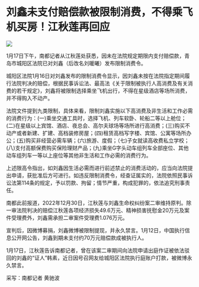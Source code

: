 # 刘鑫未支付赔偿款被限制消费，不得乘飞机买房！江秋莲再回应

![](https://inews.gtimg.com/newsapp_bt/0/15615398961/1000)

1月17日下午，南都记者从江秋莲处获悉，因未在法院规定期限内支付赔偿款，青岛市城阳区法院已对刘鑫（后改名刘暖曦）发布限制消费令。

城阳区法院1月16日对刘鑫发布的限制消费令显示，因刘鑫未按在法院指定期间履行法院判决的赔偿，根据民事诉讼法、最高法《关于限制被执行人高消费及有关消费的若干规定》，刘鑫将被限制选择乘坐飞机出行，不得在星级酒店等场所消费，并不得购入不动产。

法院文件提到九类限制，具体来看，限制刘鑫实施以下高消费及非生活和工作必需的消费行为：(一)乘坐交通工具时，选择飞机、列车软卧、轮船二等以上舱位；(二)在星级以上宾馆、酒店、夜总会、高尔夫球场等场所进行高消费；(三)购买不动产或者新建、扩建、高档装修房屋；(四)租赁高档写字楼、宾馆、公寓等场所办公；(五)购买非经营必需车辆；(六)旅游、度假；（七)子女就读高收费私立学校；(八)支付高额保费购买保险理财产品；(九)乘坐G字头动车组列车全部座位、其他动车组列车一等以上座位等其他非生活和工作必需的消费行为。

上述限高令指出，如刘鑫因生活必需而进行前述禁止的消费活动的，应当向法院提出申请，获批准后方可进行。如违反限制消费令，经查证属实的，法院依照民事诉讼法第114条的规定，予以罚款、拘留；情节严重，构成犯罪的，依法追究刑事责任。

南都此前报道，2022年12月30日，江秋莲与刘鑫生命权纠纷案二审维持原判。除一审法院判决的赔偿江秋莲各项经济损失49.6万元、精神损害抚慰金20万元及案件受理费外，刘鑫需承担二审案件受理费1.076万元。

宣判后，因微博募捐，刘鑫微博被限制提现，并永久禁言。1月12日，中国执行信息公开网公告，刘鑫到期未支付约70万元赔偿款成被执行人。

1月17日，江秋莲告诉南都记者，曾在该案二审期间向法院申请出庭作证被依法驳回的刘鑫的“证人”韩素，近日因号召网友给城阳区法院执行庭账户打款，被微博永久禁言。

采写：南都记者 黄驰波

